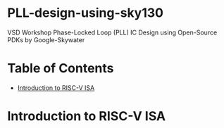 # PLL-design-using-sky130
VSD Workshop Phase-Locked Loop (PLL) IC Design
using Open-Source PDKs by Google-Skywater

# Table of Contents
- [Introduction to RISC-V ISA](#introduction-to-risc-v-isa)

# Introduction to RISC-V ISA
